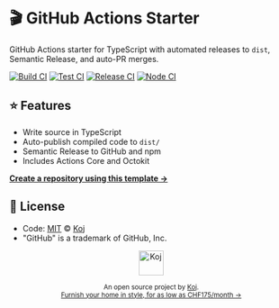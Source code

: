 # 🎬 GitHub Actions Starter

GitHub Actions starter for TypeScript with automated releases to `dist`, Semantic Release, and auto-PR merges.

[![Build CI](https://github.com/AnandChowdhary/events-summary/workflows/Build%20CI/badge.svg)](https://github.com/AnandChowdhary/events-summary/actions?query=workflow%3A%22Build+CI%22)
[![Test CI](https://github.com/AnandChowdhary/events-summary/workflows/Test%20CI/badge.svg)](https://github.com/AnandChowdhary/events-summary/actions?query=workflow%3A%22Test+CI%22)
[![Release CI](https://github.com/AnandChowdhary/events-summary/workflows/Release%20CI/badge.svg)](https://github.com/AnandChowdhary/events-summary/actions?query=workflow%3A%22Release+CI%22)
[![Node CI](https://github.com/AnandChowdhary/events-summary/workflows/Node%20CI/badge.svg)](https://github.com/AnandChowdhary/events-summary/actions?query=workflow%3A%22Node+CI%22)

## ⭐ Features

- Write source in TypeScript
- Auto-publish compiled code to `dist/`
- Semantic Release to GitHub and npm
- Includes Actions Core and Octokit

[**Create a repository using this template →**](https://github.com/AnandChowdhary/events-summary/generate)

## 📄 License

- Code: [MIT](./LICENSE) © [Koj](https://koj.co)
- "GitHub" is a trademark of GitHub, Inc.

<p align="center">
  <a href="https://koj.co">
    <img width="44" alt="Koj" src="https://kojcdn.com/v1598284251/website-v2/koj-github-footer_m089ze.svg">
  </a>
</p>
<p align="center">
  <sub>An open source project by <a href="https://koj.co">Koj</a>. <br> <a href="https://koj.co">Furnish your home in style, for as low as CHF175/month →</a></sub>
</p>
